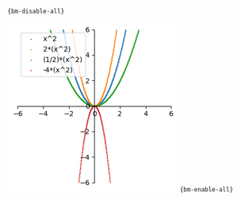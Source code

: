 `{bm-disable-all}`

![Graph(s) of x^2,2*(x^2),(1/2)*(x^2),-4*(x^2)](calculus_b19a60c7747c3a9c4b6e95d586403ea6.png)
`{bm-enable-all}`

